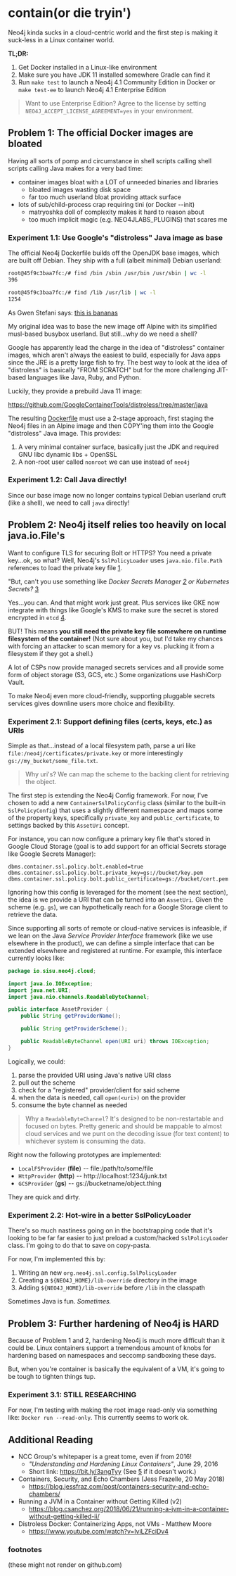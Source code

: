 # contain(or die tryin')

Neo4j kinda sucks in a cloud-centric world and the first step is
making it suck-less in a Linux container world.

**TL;DR:**
1. Get Docker installed in a Linux-like environment
2. Make sure you have JDK 11 installed somewhere Gradle can find it
3. Run `make test` to launch a Neo4j 4.1 Community Edition in Docker
   or `make test-ee` to launch Neo4j 4.1 Enterprise Edition

> Want to use Enterprise Edition? Agree to the license by setting
> `NEO4J_ACCEPT_LICENSE_AGREEMENT=yes` in your environment.

## Problem 1: The official Docker images are bloated
Having all sorts of pomp and circumstance in shell scripts calling
shell scripts calling Java makes for a very bad time:

* container images bloat with a LOT of unneeded binaries and libraries
  - bloated images wasting disk space
  - far too much userland bloat providing attack surface
* lots of sub/child-process crap requiring tini (or Docker --init)
  - matryoshka doll of complexity makes it hard to reason about
  - too much implicit magic (e.g. NEO4JLABS_PLUGINS) that scares me

### Experiment 1.1: Use Google's "distroless" Java image as base
The official Neo4j Dockerfile builds off the OpenJDK base images,
which are built off Debian. They ship with a full (albeit minimal)
Debian userland:

```bash
root@45f9c3baa7fc:/# find /bin /sbin /usr/bin /usr/sbin | wc -l
396
```

```bash
root@45f9c3baa7fc:/# find /lib /usr/lib | wc -l
1254
```

As Gwen Stefani says: [this is bananas](https://youtu.be/Kgjkth6BRRY?t=150)

My original idea was to base the new image off Alpine with its
simplified musl-based busybox userland. But still...why do we need a
shell?

Google has apparently lead the charge in the idea of "distroless"
container images, which aren't always the easiest to build, especially
for Java apps since the JRE is a pretty large fish to fry. The best
way to look at the idea of "distroless" is basically "FROM SCRATCH"
but for the more challenging JIT-based languages like Java, Ruby, and
Python.

Luckily, they provide a prebuild Java 11 image:

  https://github.com/GoogleContainerTools/distroless/tree/master/java

The resulting [Dockerfile](./Dockerfile) must use a 2-stage approach,
first staging the Neo4j files in an Alpine image and then COPY'ing
them into the Google "distroless" Java image. This provides:

1. A very minimal container surface, basically just the JDK and
   required GNU libc dynamic libs + OpenSSL
2. A non-root user called `nonroot` we can use instead of `neo4j`

### Experiment 1.2: Call Java directly!
Since our base image now no longer contains typical Debian userland
cruft (like a shell), we need to call `java` directly!

## Problem 2: Neo4j itself relies too heavily on local java.io.File's
Want to configure TLS for securing Bolt or HTTPS? You need a private
key...ok, so what? Well, Neo4j's `SslPolicyLoader` uses
`java.nio.file.Path` references to load the private key file [1][1].

"But, can't you use something like _Docker Secrets Manager [2][2] or
Kubernetes Secrets?_ [3][3]

Yes...you can. And that might work just great. Plus services like GKE
now integrate with things like Google's KMS to make sure the secret is
stored encrypted in `etcd` [4][4].

BUT! This means **you still need the private key file somewhere on
runtime filesystem of the container!** (Not sure about you, but I'd
take my chances with forcing an attacker to scan memory for a key
vs. plucking it from a filesystem if they got a shell.)

A lot of CSPs now provide managed secrets services and all provide
some form of object storage (S3, GCS, etc.) Some organizations use
HashiCorp Vault.

To make Neo4j even more cloud-friendly, supporting pluggable secrets
services gives downline users more choice and flexibility.

### Experiment 2.1: Support defining files (certs, keys, etc.) as URIs
Simple as that...instead of a local filesystem path, parse a uri like
`file:/neo4j/certificates/private.key` or more interestingly
`gs://my_bucket/some_file.txt`.

>Why uri's? We can map the scheme to the backing client for retrieving
>the object.

The first step is extending the Neo4j Config framework. For now, I've
chosen to add a new `ContainerSslPolicyConfig` class (similar to the
built-in `SslPolicyConfig`) that uses a slightly different namespace
and maps some of the property keys, specifically `private_key` and
`public_certificate`, to settings backed by this `AssetUri` concept.

For instance, you can now configure a primary key file that's stored
in Google Cloud Storage (goal is to add support for an official
Secrets storage like Google Secrets Manager):

```
dbms.container.ssl.policy.bolt.enabled=true
dbms.container.ssl.policy.bolt.private_key=gs://bucket/key.pem
dbms.container.ssl.policy.bolt.public_certificate=gs://bucket/cert.pem
```

Ignoring how this config is leveraged for the moment (see the next
section), the idea is we provide a URI that can be turned into an
`AssetUri`. Given the scheme (e.g. `gs`), we can hypothetically reach
for a Google Storage client to retrieve the data.

Since supporting all sorts of remote or cloud-native services is
infeasible, if we lean on the Java _Service Provider Interface_
framework (like we use elsewhere in the product), we can define a
simple interface that can be extended elsewhere and registered at
runtime. For example, this interface currently looks like:

```java
package io.sisu.neo4j.cloud;

import java.io.IOException;
import java.net.URI;
import java.nio.channels.ReadableByteChannel;

public interface AssetProvider {
    public String getProviderName();

    public String getProviderScheme();

    public ReadableByteChannel open(URI uri) throws IOException;
}
```

Logically, we could:
1. parse the provided URI using Java's native URI class
2. pull out the scheme
3. check for a "registered" provider/client for said scheme
4. when the data is needed, call `open(<uri>)` on the provider
5. consume the byte channel as needed

> Why a `ReadableByteChannel`? It's designed to be non-restartable and
> focused on bytes. Pretty generic and should be mappable to almost
> cloud services and we punt on the decoding issue (for text content)
> to whichever system is consuming the data.

Right now the following prototypes are implemented:

- `LocalFSProvider` (**file**) -- file:/path/to/some/file
- `HttpProvider` (**http**) -- http://localhost:1234/junk.txt
- `GCSProvider` (**gs**) -- gs://bucketname/object.thing

They are quick and dirty.

### Experiment 2.2: Hot-wire in a better SslPolicyLoader
There's so much nastiness going on in the bootstrapping code that it's
looking to be far far easier to just preload a custom/hacked
`SslPolicyLoader` class. I'm going to do that to save on copy-pasta.

For now, I'm implemented this by:

1. Writing an new `org.neo4j.ssl.config.SslPolicyLoader`
2. Creating a `${NEO4J_HOME}/lib-override` directory in the image
3. Adding `${NEO4J_HOME}/lib-override` before `/lib` in the classpath

Sometimes Java is fun. _Sometimes._

## Problem 3: Further hardening of Neo4j is HARD
Because of Problem 1 and 2, hardening Neo4j is much more difficult
than it could be. Linux containers support a tremendous amount of
knobs for hardening based on namespaces and seccomp sandboxing these
days.

But, when you're container is basically the equivalent of a VM, it's
going to be tough to tighten things tup.

### Experiment 3.1: STILL RESEARCHING

For now, I'm testing with making the root image read-only via
something like: `Docker run --read-only`. This currently seems to work
ok.

## Additional Reading
* NCC Group's whitepaper is a great tome, even if from 2016!
  - _"Understanding and Hardening Linux Containers"_, June 29, 2016
  - Short link: https://bit.ly/3angTyy (See [5][5] if it doesn't work.)
* Containers, Security, and Echo Chambers (Jess Frazelle, 20 May 2018)
  - https://blog.jessfraz.com/post/containers-security-and-echo-chambers/
* Running a JVM in a Container without Getting Killed (v2)
  - https://blog.csanchez.org/2018/06/21/running-a-jvm-in-a-container-without-getting-killed-ii/
* Distroless Docker: Containerizing Apps, not VMs - Matthew Moore
  - https://www.youtube.com/watch?v=lviLZFciDv4

### footnotes
(these might not render on github.com)

[1]: https://github.com/neo4j/neo4j/blob/6d961e5e638e48e91ea58a603f76f2429e569e1d/community/ssl/src/main/java/org/neo4j/ssl/PkiUtils.java#L87

[2]: https://docs.docker.com/engine/swarm/secrets/

[3]: https://kubernetes.io/docs/concepts/configuration/secret/

[4]: https://cloud.google.com/kubernetes-engine/docs/how-to/encrypting-secrets

[5]: https://www.nccgroup.trust/globalassets/our-research/us/whitepapers/2016/april/ncc_group_understanding_hardening_linux_containers-1-1.pdf
